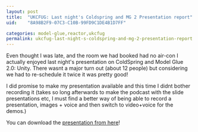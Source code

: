 ```yaml
---
layout: post
title:  "UKCFUG: Last night's Coldspring and MG 2 Presentation report"
uid:	"8A98B2F9-07C3-C10B-99FD9C1DE4B1D7FF"

categories: model-glue,reactor,ukcfug
permalink: ukcfug-last-night-s-coldspring-and-mg-2-presentation-report
---
```

Even thought I was late, and the room we had booked had no air-con  I actually enjoyed last night's presentation on ColdSpring and Model Glue 2.0: Unity. There wasnt a major turn out (about 12 people) but considering we had to re-schedule it twice it was pretty good!

I did promise to make my presentation available and this time I didnt bother recording it (takes so long afterwards to make the podcast with the slide presentations etc, I must find a better way of being able to record a presentation, images + voice and then switch to video+voice for the demos.) 

You can download the <a href="http://media.libsyn.com/media/markdrew/ColdSpringPres.pdf">presentation from here</a>!